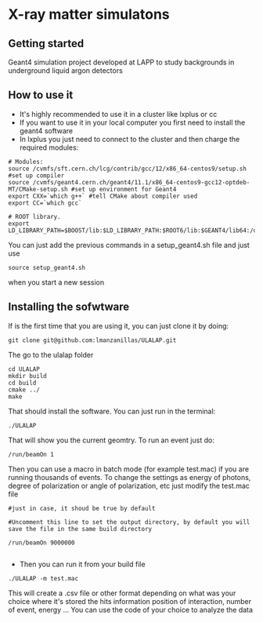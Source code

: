 # X-ray matter simulatons



## Getting started

Geant4 simulation project developed at LAPP to study backgrounds in underground liquid argon detectors 

## How to use it

- It's highly recommended to use it in a cluster like lxplus or cc
- If you want to use it in your local computer you first need to install the geant4 software
- In lxplus you just need to connect to the cluster and then charge the required modules: 

```
# Modules:
source /cvmfs/sft.cern.ch/lcg/contrib/gcc/12/x86_64-centos9/setup.sh #set up compiler
source /cvmfs/geant4.cern.ch/geant4/11.1/x86_64-centos9-gcc12-optdeb-MT/CMake-setup.sh #set up environment for Geant4
export CXX=`which g++` #tell CMake about compiler used
export CC=`which gcc`

# ROOT library.
export LD_LIBRARY_PATH=$BOOST/lib:$LD_LIBRARY_PATH:$ROOT6/lib:$GEANT4/lib64:/usr/lib64/:/usr/lib

```

You can just add the previous commands in a setup_geant4.sh file and just use 
```
source setup_geant4.sh

```
when you start a new session

## Installing the sofwtware 

If is the first time that you are using it, you can just clone it by doing: 

```
git clone git@github.com:lmanzanillas/ULALAP.git

```
The go to the ulalap folder 

```
cd ULALAP
mkdir build 
cd build
cmake ../
make 

```
That should install the software. You can just run in the terminal: 
```
./ULALAP
```
That will show you the current geomtry. To run an event just do: 
```
/run/beamOn 1
```
Then you can use a macro in batch mode (for example test.mac) if you are running thousands of events. To change the settings as energy of photons, degree of polarization or angle of polarization, etc just modify the test.mac file  

```
#just in case, it shoud be true by default

#Uncomment this line to set the output directory, by default you will save the file in the same build directory

/run/beamOn 9000000


```

- Then you can run it from your build file 


```
./ULALAP -m test.mac

```

This will create a .csv file or other format depending on what was your choice where it's stored the hits information position of interaction, number of event, energy ...
You can use the code of your choice to analyze the data  

